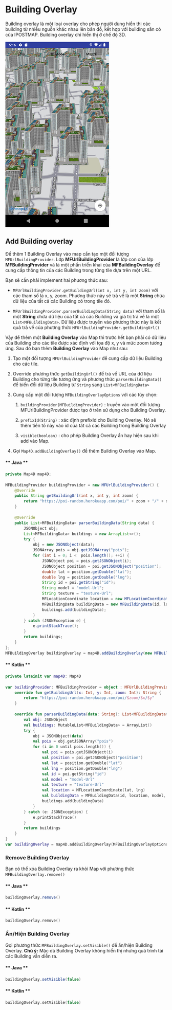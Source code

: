 # Building Overlay

Building overlay là một loại overlay cho phép người dùng hiển thị các building từ nhiều nguồn khác nhau lên bản đồ, kết
hợp với building sẵn có của IPOSTMAP. Building overlay chỉ hiển thị ở chế độ 3D.

![CocoaPods](../../resources/buildingOverlay.png)

## Add Building overlay

Để thêm 1 Building Overlay vào map cần tạo một đối tượng `MFUrlBuildingProvider`. Lớp **MFUrlBuildingProvider** là lớp con của
lớp **MFBuildingProvider** và là một phần triển khai của **MFBuildingOverlay** để cung cấp thông tin của các Building trong từng
tile dựa trên một URL.

Bạn sẽ cần phải implement hai phương thức sau:
- `MFUrlBuildingProvider.getBuildingUrl(int x, int y, int zoom)` với các tham số là x, y, zoom. Phương thức này sẽ trả về
là một **String** chứa dữ liệu của tất cả các Building có trong tile đó.

- `MFUrlBuildingProvider.parserBuildingData(String data)` với tham số là một **String** chứa dữ liệu của tất cả các Building
và giá trị trả về là một `List<MFBuildingData>`. Dữ liệu được truyền vào phương thức này là kết quả trả về của phương
thức `MFUrlBuildingProvider.getBuildingUrl()`

Vậy để thêm một **Building Overlay** vào Map thì trước hết bạn phải có dữ liệu của Building cho các tile được xác định với
tọa độ x, y và mức zoom tương ứng. Sau đó bạn thêm **Building Overlay** vào Map như sau:

1. Tạo một đối tượng `MFUrlBuildingProvider` để cung cấp dữ liệu Building cho các tile.
2. Override phương thức `getBuildingUrl()` để trả về URL của dữ liệu Building cho từng tile tương ứng và phương thức `parserBuildingData()`
để biến đổi dữ liệu Building từ `String` sang `List<MFBuildingData>`
3. Cung cấp một đối tượng `MFBuildingOverlayOptions` với các tùy chọn:

    1. `buildingProvider(MFBuildingProvider)` : truyền vào một đối tượng MFUrlBuildingProvider được tạo ở trên sử dụng cho Building Overlay.
    
    2. `prefixId(String)` : xác định prefixId cho Building Overlay. Nó sẽ thêm tiền tố này vào id của tất cả các Building trong Building Overlay

    3. `visible(boolean)` : cho phép Building Overlay ẩn hay hiện sau khi add vào Map.

4. Gọi `Map4D.addBuildingOverlay()` để thêm Building Overlay vào Map.

<!-- tabs:start -->
#### ** Java **

```java
private Map4D map4D;

MFBuildingProvider buildingProvider = new MFUrlBuildingProvider() {
    @Override
    public String getBuildingUrl(int x, int y, int zoom) {
        return "https://poi-random.herokuapp.com/poi/" + zoom + "/" + x + "/" + y;
    }

    @Override
    public List<MFBuildingData> parserBuildingData(String data) {
        JSONObject obj;
        List<MFBuildingData> buildings = new ArrayList<>();
        try {
            obj = new JSONObject(data);
            JSONArray pois = obj.getJSONArray("pois");
            for (int i = 0; i <  pois.length(); ++i) {
                JSONObject poi = pois.getJSONObject(i);
                JSONObject position = poi.getJSONObject("position");
                double lat = position.getDouble("lat");
                double lng = position.getDouble("lng");
                String id = poi.getString("id");
                String model = "model-Url";
                String texture = "texture-Url";
                MFLocationCoordinate location = new MFLocationCoordinate(lat, lng);
                MFBuildingData buildingData = new MFBuildingData(id, location, model, texture);
                buildings.add(buildingData);
            }
        } catch (JSONException e) {
            e.printStackTrace();
        }
        return buildings;
    }
};
MFBuildingOverlay buildingOverlay = map4D.addBuildingOverlay(new MFBuildingOverlayOptions().buildingProvider(buildingProvider).prefixId("buildingOverlay-"));
```

#### ** Kotlin **

```kotlin
private lateinit var map4D: Map4D

var buildingProvider: MFBuildingProvider = object : MFUrlBuildingProvider() {
    override fun getBuildingUrl(x: Int, y: Int, zoom: Int): String {
        return "https://poi-random.herokuapp.com/poi/$zoom/$x/$y"
    }

    override fun parserBuildingData(data: String): List<MFBuildingData> {
        val obj: JSONObject
        val buildings: MutableList<MFBuildingData> = ArrayList()
        try {
            obj = JSONObject(data)
            val pois = obj.getJSONArray("pois")
            for (i in 0 until pois.length()) {
                val poi = pois.getJSONObject(i)
                val position = poi.getJSONObject("position")
                val lat = position.getDouble("lat")
                val lng = position.getDouble("lng")
                val id = poi.getString("id")
                val model = "model-Url"
                val texture = "texture-Url"
                val location = MFLocationCoordinate(lat, lng)
                val buildingData = MFBuildingData(id, location, model, texture)
                buildings.add(buildingData)
            }
        } catch (e: JSONException) {
            e.printStackTrace()
        }
        return buildings
    }
}
var buildingOverlay = map4D.addBuildingOverlay(MFBuildingOverlayOptions().buildingProvider(buildingProvider).prefixId("buildingOverlay-"))
```
<!-- tabs:end -->

### Remove Building Overlay

Bạn có thể xóa Building Overlay ra khỏi Map với phương thức `MFBuildingOverlay.remove()`

<!-- tabs:start -->
#### ** Java **

```java
buildingOverlay.remove()
```

#### ** Kotlin **

```kotlin
buildingOverlay.remove()
```
<!-- tabs:end -->

### Ẩn/Hiện Building Overlay

Gọi phương thức `MFBuildingOverlay.setVisible()` để ẩn/hiện Building Overlay.
**Chú ý:** Mặc dù Building Overlay không hiển thị nhưng quá trình tải các Building vẫn diễn ra.

<!-- tabs:start -->
#### ** Java **

```java
buildingOverlay.setVisible(false)
```

#### ** Kotlin **

```kotlin
buildingOverlay.setVisible(false)
```
<!-- tabs:end -->
